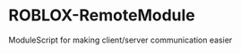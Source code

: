 ROBLOX-RemoteModule
===================

ModuleScript for making client/server communication easier
